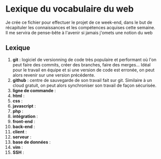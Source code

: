 # Lexique du vocabulaire du web

Je crée ce fichier pour effectuer le projet de ce week-end, dans le but de récapituler les connaissances et les compétences acquises cette semaine. Il me servira de pense-bête à l'avenir si jamais j'omets une notion du web

## Lexique

1. **git** : logiciel de versionning de code très populaire et performant où l'on peut faire des commits, créer des branches, faire des merges... Idéal pour le travail en équipe et si une version de code est erronée, on peut alors revenir sur une version précédente.
2. **github** : centre de sauvegarde de son travail fait sur git. Similaire à un cloud gratuit, on peut alors synchroniser son travail de façon sécurisée. 
3. **ligne de commande** : 
4. **html** : 
5. **css** : 
6. **javascript** : 
7. **php** : 
8. **intégration** : 
9. **front-end** : 
9. **back-end** : 
9. **client** : 
9. **serveur** : 
9. **base de données** :
9. **vim** : 
9. **SSH** : 
